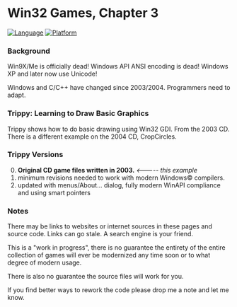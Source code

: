 # Win32 Games, Chapter 3

[![Language](https://img.shields.io/badge/Language%20-C++-blue.svg)](https://github.com/GeorgePimpleton/Win32-games/)
[![Platform](https://img.shields.io/badge/Platform%20-Win32-blue.svg)](https://github.com/GeorgePimpleton/Win32-games/)

### Background

Win9X/Me is officially dead!  Windows API ANSI encoding is dead!  Windows XP and later now use Unicode!

Windows and C/C++ have changed since 2003/2004.  Programmers need to adapt.

### Trippy: Learning to Draw Basic Graphics

Trippy shows how to do basic drawing using Win32 GDI.  From the 2003 CD.  There is a different example on the 2004 CD, CropCircles.

### Trippy Versions

0. **Original CD game files written in 2003.** *<----- this example*
1. minimum revisions needed to work with modern Windows© compilers.
2. updated with menus/About... dialog, fully modern WinAPI compliance and using smart pointers

### Notes

There may be links to websites or internet sources in these pages and source code. Links can go stale. A search engine is your friend.

This is a "work in progress", there is no guarantee the entirety of the entire collection of games will ever be modernized any time soon or to what degree of modern usage.

There is also no guarantee the source files will work for you.

If you find better ways to rework the code please drop me a note and let me know.
